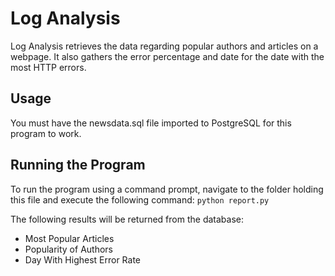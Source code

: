 # Log Analysis

Log Analysis retrieves the data regarding popular authors and articles on a webpage.
It also gathers the error percentage and date for the date with the most HTTP errors.

## Usage

You must have the newsdata.sql file imported to PostgreSQL for this program to work.

## Running the Program

To run the program using a command prompt, navigate to the folder holding this file
and execute the following command:
`python report.py`

The following results will be returned from the database:
- Most Popular Articles
- Popularity of Authors
- Day With Highest Error Rate
